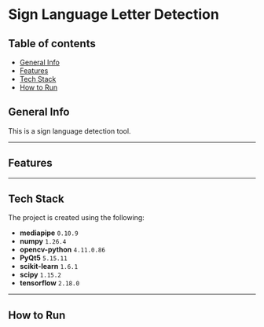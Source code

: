 # Sign Language Letter Detection

## Table of contents
- [General Info](#general-info)
- [Features](#features)
- [Tech Stack](#tech-stack)
- [How to Run](#how-to-run)

## General Info
This is a sign language detection tool.

---

## Features

---

## Tech Stack
The project is created using the following:

- **mediapipe** `0.10.9`
- **numpy** `1.26.4`
- **opencv-python** `4.11.0.86`
- **PyQt5** `5.15.11`
- **scikit-learn** `1.6.1`
- **scipy** `1.15.2`
- **tensorflow** `2.18.0`

---

## How to Run
